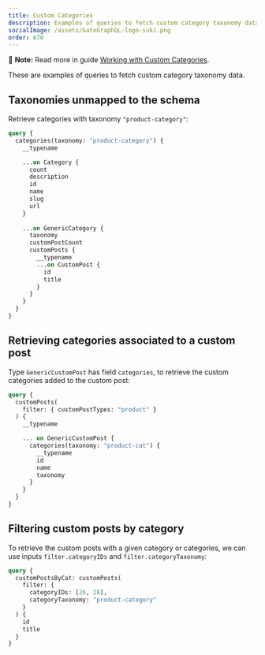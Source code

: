 ```yaml
---
title: Custom Categories
description: Examples of queries to fetch custom category taxonomy data.
socialImage: /assets/GatoGraphQL-logo-suki.png
order: 670
---
```


📣 **Note:** Read more in guide [Working with Custom Categories](../../interact/working-with-custom-categories).

These are examples of queries to fetch custom category taxonomy data.

## Taxonomies unmapped to the schema

Retrieve categories with taxonomy `"product-category"`:

```graphql
query {
  categories(taxonomy: "product-category") {
    __typename

    ...on Category {
      count
      description
      id
      name
      slug
      url
    }
    
    ...on GenericCategory {
      taxonomy   
      customPostCount
      customPosts {
        __typename
        ...on CustomPost {
          id
          title
        }
      }
    }
  }
}
```

## Retrieving categories associated to a custom post

Type `GenericCustomPost` has field `categories`, to retrieve the custom categories added to the custom post:

```graphql
query {
  customPosts(
    filter: { customPostTypes: "product" }
  ) {
    __typename

    ... on GenericCustomPost {
      categories(taxonomy: "product-cat") {
        __typename
        id
        name
        taxonomy
      }
    }
  }
}
```

## Filtering custom posts by category

To retrieve the custom posts with a given category or categories, we can use inputs `filter.categoryIDs` and `filter.categoryTaxonomy`:

```graphql
query {
  customPostsByCat: customPosts(
    filter: {
      categoryIDs: [26, 28],
      categoryTaxonomy: "product-category"
    }
  ) {
    id
    title
  }
}
```
